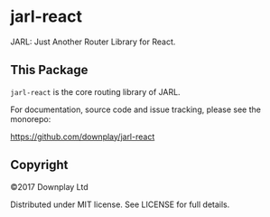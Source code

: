 # jarl-react

JARL: Just Another Router Library for React.

## This Package

`jarl-react` is the core routing library of JARL.

For documentation, source code and issue tracking, please see the monorepo:

https://github.com/downplay/jarl-react

## Copyright

&copy;2017 Downplay Ltd

Distributed under MIT license. See LICENSE for full details.
